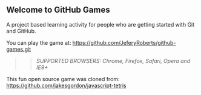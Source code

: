 ## Welcome to GitHub Games

A project based learning activity for people who are getting started with Git and GitHub.

You can play the game at: https://github.com/JeferyRoberts/github-games.git 

>> _*SUPPORTED BROWSERS*: Chrome, Firefox, Safari, Opera and IE9+_

This fun open source game was cloned from: https://github.com/jakesgordon/javascript-tetris
